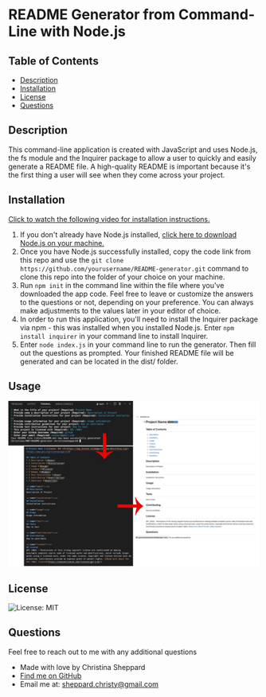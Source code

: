# README Generator from Command-Line with Node.js

  ## Table of Contents
  * [ Description ](#about)
  * [ Installation ](#installation)
  * [ License ](#license)
  * [ Questions ](#questions)

  <a name="about"></a>
  ## Description
  This command-line application is created with JavaScript and uses Node.js, the fs module and the Inquirer package to allow a user to quickly and easily generate a README file. A high-quality README is important because it's the first thing a user will see when they come across your project. 
  

  <a name="installation"></a>
  ## Installation
  [Click to watch the following video for installation instructions.](https://watch.screencastify.com/v/d4tYmB51vLbXLK4NCQKk) 
  1. If you don't already have Node.js installed, [click here to download Node.js on your machine.](https://nodejs.org/en/)
  2. Once you have Node.js successfully installed, copy the code link from this repo and use the `git clone https://github.com/yourusername/README-generator.git` command to clone this repo into the folder of your choice on your machine. 
  3. Run `npm init` in the command line within the file where you've downloaded the app code. Feel free to leave or customize the answers to the questions or not, depending on your preference. You can always make adjustments to the values later in your editor of choice.
  4. In order to run this application, you'll need to install the Inquirer package via npm - this was installed when you installed Node.js. Enter `npm install inquirer` in your command line to install Inquirer.
  5. Enter `node index.js` in your command line to run the generator.  Then fill out the questions as prompted. Your finished README file will be generated and can be located in the dist/ folder.

  <a name="usage"></a>
  ## Usage
  ![Screenshot of App Functionality](/assets/images/screenshot-readme-generator.jpg)

  <a name="license"></a>
  ## License
  ![License: MIT](https://img.shields.io/badge/License-MIT-yellow.svg)

  <a name="questions"></a>
  ## Questions
  Feel free to reach out to me with any additional questions
  * Made with love by Christina Sheppard
  * [Find me on GitHub](https://github.com/cshepscorp/)
  * Email me at: sheppard.christy@gmail.com
